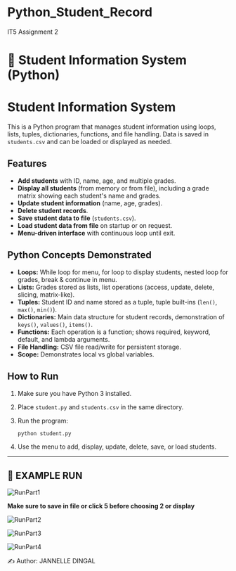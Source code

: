 # Python_Student_Record
IT5 Assignment 2

# 📝 Student Information System (Python)

# Student Information System

This is a Python program that manages student information using loops, lists, tuples, dictionaries, functions, and file handling. Data is saved in `students.csv` and can be loaded or displayed as needed.

## Features

- **Add students** with ID, name, age, and multiple grades.
- **Display all students** (from memory or from file), including a grade matrix showing each student's name and grades.
- **Update student information** (name, age, grades).
- **Delete student records**.
- **Save student data to file** (`students.csv`).
- **Load student data from file** on startup or on request.
- **Menu-driven interface** with continuous loop until exit.

## Python Concepts Demonstrated

- **Loops:** While loop for menu, for loop to display students, nested loop for grades, break & continue in menu.
- **Lists:** Grades stored as lists, list operations (access, update, delete, slicing, matrix-like).
- **Tuples:** Student ID and name stored as a tuple, tuple built-ins (`len()`, `max()`, `min()`).
- **Dictionaries:** Main data structure for student records, demonstration of `keys()`, `values()`, `items()`.
- **Functions:** Each operation is a function; shows required, keyword, default, and lambda arguments.
- **File Handling:** CSV file read/write for persistent storage.
- **Scope:** Demonstrates local vs global variables.

## How to Run

1. Make sure you have Python 3 installed.
2. Place `student.py` and `students.csv` in the same directory.
3. Run the program:

   ```bash
   python student.py
   ```

4. Use the menu to add, display, update, delete, save, or load students.

---


## 📂 EXAMPLE RUN

![RunPart1](https://github.com/user-attachments/assets/921cd68d-c850-4001-ab56-0f4437ca9c58)

**Make sure to save in file or click 5 before choosing 2 or display**

![RunPart2](https://github.com/user-attachments/assets/437c374c-79f7-4016-aac2-c5ae46694766)

![RunPart3](https://github.com/user-attachments/assets/8539a4a0-a884-4d93-97c9-115a6cb8db7a)

![RunPart4](https://github.com/user-attachments/assets/cce6595b-fc8b-45eb-9d7e-3f2d11fcf376)


✍️ Author: JANNELLE DINGAL
